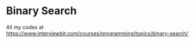 # Binary Search
All my codes at https://www.interviewbit.com/courses/programming/topics/binary-search/

